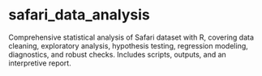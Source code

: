 # safari_data_analysis
Comprehensive statistical analysis of Safari dataset with R, covering data cleaning, exploratory analysis, hypothesis testing, regression modeling, diagnostics, and robust checks. Includes scripts, outputs, and an interpretive report.
